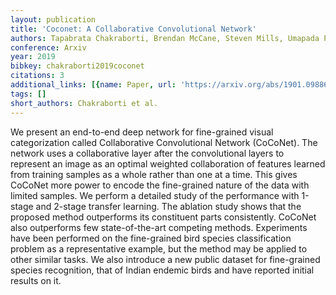 ```yaml
---
layout: publication
title: 'Coconet: A Collaborative Convolutional Network'
authors: Tapabrata Chakraborti, Brendan McCane, Steven Mills, Umapada Pal
conference: Arxiv
year: 2019
bibkey: chakraborti2019coconet
citations: 3
additional_links: [{name: Paper, url: 'https://arxiv.org/abs/1901.09886'}]
tags: []
short_authors: Chakraborti et al.
---
```

We present an end-to-end deep network for fine-grained visual categorization
called Collaborative Convolutional Network (CoCoNet). The network uses a
collaborative layer after the convolutional layers to represent an image as an
optimal weighted collaboration of features learned from training samples as a
whole rather than one at a time. This gives CoCoNet more power to encode the
fine-grained nature of the data with limited samples. We perform a detailed
study of the performance with 1-stage and 2-stage transfer learning. The
ablation study shows that the proposed method outperforms its constituent parts
consistently. CoCoNet also outperforms few state-of-the-art competing methods.
Experiments have been performed on the fine-grained bird species classification
problem as a representative example, but the method may be applied to other
similar tasks. We also introduce a new public dataset for fine-grained species
recognition, that of Indian endemic birds and have reported initial results on
it.